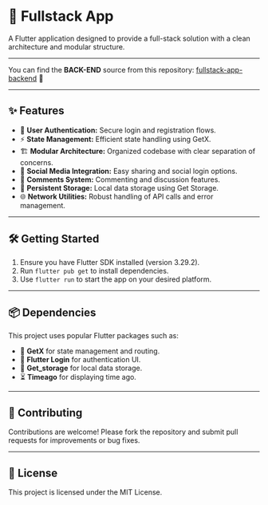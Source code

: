 # 🚀 Fullstack App

A Flutter application designed to provide a full-stack solution with a clean architecture and modular structure.

---

You can find the **BACK-END** source from this repository: [fullstack-app-backend](https://github.com/OracleMatrix/flutter_fullstack_app) 🔗

---

## ✨ Features

- 🔐 **User Authentication:** Secure login and registration flows.
- ⚡ **State Management:** Efficient state handling using GetX.
- 🏗️ **Modular Architecture:** Organized codebase with clear separation of concerns.
- 🤝 **Social Media Integration:** Easy sharing and social login options.
- 💬 **Comments System:** Commenting and discussion features.
- 💾 **Persistent Storage:** Local data storage using Get Storage.
- 🌐 **Network Utilities:** Robust handling of API calls and error management.

---

## 🛠️ Getting Started

1. Ensure you have Flutter SDK installed (version 3.29.2).
2. Run `flutter pub get` to install dependencies.
3. Use `flutter run` to start the app on your desired platform.

---

## 📦 Dependencies

This project uses popular Flutter packages such as:

- 📌 **GetX** for state management and routing.
- 🔐 **Flutter Login** for authentication UI.
- 💾 **Get_storage** for local data storage.
- ⏳ **Timeago** for displaying time ago.

---

## 🤝 Contributing

Contributions are welcome! Please fork the repository and submit pull requests for improvements or bug fixes.

---

## 📄 License

This project is licensed under the MIT License.

